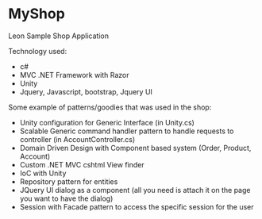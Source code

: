 # MyShop
Leon Sample Shop Application

Technology used:
  - c#
  - MVC .NET Framework with Razor
  - Unity
  - Jquery, Javascript, bootstrap, Jquery UI

Some example of patterns/goodies that was used in the shop:
  - Unity configuration for Generic Interface (in Unity.cs)
  - Scalable Generic command handler pattern to handle requests to controller (in AccountController.cs)
  - Domain Driven Design with Component based system (Order, Product, Account)
  - Custom .NET MVC cshtml View finder
  - IoC with Unity
  - Repository pattern for entities
  - JQuery UI dialog as a component (all you need is attach it on the page you want to have the dialog)
  - Session with Facade pattern to access the specific session for the user
